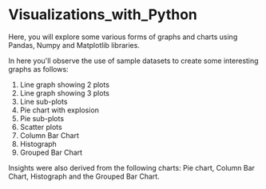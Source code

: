 # Visualizations_with_Python
Here, you will explore some various forms of graphs and charts using Pandas, Numpy and Matplotlib libraries.

In here you'll observe the use of sample datasets to create some interesting graphs as follows:
1. Line graph showing 2 plots
2. Line graph showing 3 plots
3. Line sub-plots
4. Pie chart with explosion
5. Pie sub-plots
6. Scatter plots
7. Column Bar Chart
8. Histograph
9. Grouped Bar Chart

Insights were also derived from the following charts: Pie chart, Column Bar Chart, Histograph and the Grouped Bar Chart.
